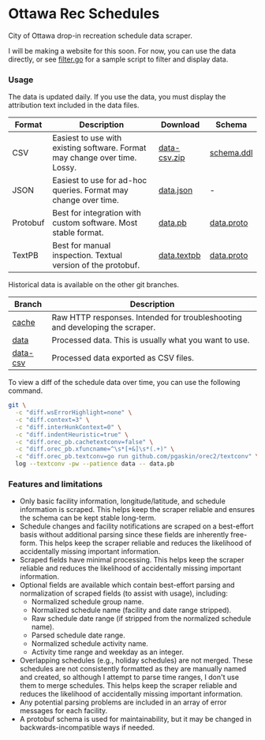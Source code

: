 # Ottawa Rec Schedules

City of Ottawa drop-in recreation schedule data scraper.

I will be making a website for this soon. For now, you can use the data directly, or see [filter.go](./examples/filter.go) for a sample script to filter and display data.

### Usage

The data is updated daily. If you use the data, you must display the attribution text included in the data files.

| Format | Description | Download | Schema |
| --- | --- | --- | --- |
| CSV | Easiest to use with existing software. Format may change over time. Lossy. | [data-csv.zip](https://github.com/pgaskin/orec2/archive/refs/heads/data-csv.zip) | [schema.ddl](https://github.com/pgaskin/orec2/raw/refs/heads/data-csv/schema.ddl) |
| JSON | Easiest to use for ad-hoc queries. Format may change over time. | [data.json](https://github.com/pgaskin/orec2/raw/refs/heads/data/data.json) | - |
| Protobuf | Best for integration with custom software. Most stable format. | [data.pb](https://github.com/pgaskin/orec2/raw/refs/heads/data/data.pb) | [data.proto](https://github.com/pgaskin/orec2/raw/refs/heads/data/data.proto) |
| TextPB | Best for manual inspection. Textual version of the protobuf. | [data.textpb](https://github.com/pgaskin/orec2/raw/refs/heads/data/data.textpb) | [data.proto](https://github.com/pgaskin/orec2/raw/refs/heads/data/data.proto) |

Historical data is available on the other git branches.

| Branch | Description |
| --- | --- |
| [cache](https://github.com/pgaskin/orec2/tree/cache) | Raw HTTP responses. Intended for troubleshooting and developing the scraper. |
| [data](https://github.com/pgaskin/orec2/tree/data) | Processed data. This is usually what you want to use. |
| [data-csv](https://github.com/pgaskin/orec2/tree/data-csv) | Processed data exported as CSV files. |

To view a diff of the schedule data over time, you can use the following command.

```bash
git \
  -c "diff.wsErrorHighlight=none" \
  -c "diff.context=3" \
  -c "diff.interHunkContext=0" \
  -c "diff.indentHeuristic=true" \
  -c "diff.orec_pb.cachetextconv=false" \
  -c "diff.orec_pb.xfuncname=^\s*[+&]\s*(.+)" \
  -c "diff.orec_pb.textconv=go run github.com/pgaskin/orec2/textconv" \
  log --textconv -pw --patience data -- data.pb
```

### Features and limitations

- Only basic facility information, longitude/latitude, and schedule information is scraped. This helps keep the scraper reliable and ensures the schema can be kept stable long-term.
- Schedule changes and facility notifications are scraped on a best-effort basis without additional parsing since these fields are inherently free-form. This helps keep the scraper reliable and reduces the likelihood of accidentally missing important information.
- Scraped fields have minimal processing. This helps keep the scraper reliable and reduces the likelihood of accidentally missing important information.
- Optional fields are available which contain best-effort parsing and normalization of scraped fields (to assist with usage), including:
  - Normalized schedule group name.
  - Normalized schedule name (facility and date range stripped).
  - Raw schedule date range (if stripped from the normalized schedule name).
  - Parsed schedule date range.
  - Normalized schedule activity name.
  - Activity time range and weekday as an integer.
- Overlapping schedules (e.g., holiday schedules) are not merged. These schedules are not consistently formatted as they are manually named and created, so although I attempt to parse time ranges, I don't use them to merge schedules. This helps keep the scraper reliable and reduces the likelihood of accidentally missing important information.
- Any potential parsing problems are included in an array of error messages for each facility.
- A protobuf schema is used for maintainability, but it may be changed in backwards-incompatible ways if needed.
